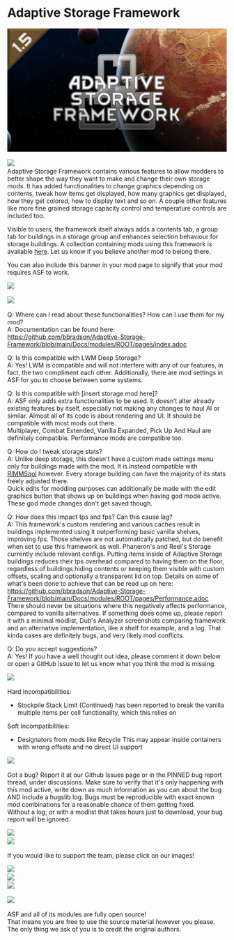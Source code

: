 # Adaptive Storage Framework
![](About/Preview.png?raw=true)  
  
![](https://i.imgur.com/yMY2n8Q.png)  
Adaptive Storage Framework contains various features to allow modders to better shape the way they want to make and change their own storage mods. It has added functionalities to change graphics depending on contents, tweak how items get displayed, how many graphics get displayed, how they get colored, how to display text and so on. A couple other features like more fine grained storage capacity control and temperature controls are included too.

Visible to users, the framework itself always adds a contents tab, a group tab for buildings in a storage group and enhances selection behaviour for storage buildings. A collection containing mods using this framework is available [here](https://steamcommunity.com/sharedfiles/filedetails/?id=3381351248). Let us know if you believe another mod to belong there.  
  
You can also include this banner in your mod page to signify that your mod requires ASF to work.  
  
[![](https://i.imgur.com/lwmy11p.png)](https://steamcommunity.com/sharedfiles/filedetails/?id=3033901359)  
  
![](https://i.imgur.com/sZlny9g.png)  
  
Q: Where can I read about these functionalities? How can I use them for my mod?  
A: Documentation can be found here: https://github.com/bbradson/Adaptive-Storage-Framework/blob/main/Docs/modules/ROOT/pages/index.adoc  
  
Q: Is this compatible with LWM Deep Storage?  
A: Yes! LWM is compatible and will not interfere with any of our features, in fact, the two compliment each other. Additionally, there are mod settings in ASF for you to choose between some systems.  
  
Q: Is this compatible with [insert storage mod here]?  
A: ASF only adds extra functionalities to be used. It doesn’t alter already existing features by itself, especially not making any changes to haul AI or similar. Almost all of its code is about rendering and UI. It should be compatible with most mods out there.  
Multiplayer, Combat Extended, Vanilla Expanded, Pick Up And Haul are definitely compatible. Performance mods are compatible too.  
  
Q: How do I tweak storage stats?  
A: Unlike deep storage, this doesn't have a custom made settings menu only for buildings made with the mod. It is instead compatible with [RIMMSqol](https://steamcommunity.com/sharedfiles/filedetails/?id=1084452457) however. Every storage building can have the majority of its stats freely adjusted there.  
Quick edits for modding purposes can additionally be made with the edit graphics button that shows up on buildings when having god mode active. These god mode changes don't get saved though.  
  
Q: How does this impact tps and fps? Can this cause lag?  
A: This framework's custom rendering and various caches result in buildings implemented using it outperforming basic vanilla shelves, improving fps. Those shelves are not automatically patched, but do benefit when set to use this framework as well. Phaneron's and Reel's Storage currently include relevant configs. Putting items inside of Adaptive Storage buildings reduces their tps overhead compared to having them on the floor, regardless of buildings hiding contents or keeping them visible with custom offsets, scaling and optionally a transparent lid on top. Details on some of what's been done to achieve that can be read up on here: https://github.com/bbradson/Adaptive-Storage-Framework/blob/main/Docs/modules/ROOT/pages/Performance.adoc  
There should never be situations where this negatively affects performance, compared to vanilla alternatives. If something does come up, please report it with a minimal modlist, Dub's Analyzer screenshots comparing framework and an alternative implementation, like a shelf for example, and a log. That kinda cases are definitely bugs, and very likely mod conflicts.  
  
Q: Do you accept suggestions?  
A: Yes! If you have a well thought out idea, please comment it down below or open a GitHub issue to let us know what you think the mod is missing.  
  
![](https://i.imgur.com/wR1GLB9.png)  
  
Hard incompatibilities:  
- Stockpile Stack Limit (Continued) has been reported to break the vanilla multiple items per cell functionality, which this relies on  
  
Soft Incompatibilities:  
- Designators from mods like Recycle This may appear inside containers with wrong offsets and no direct UI support  
  
![](https://i.imgur.com/cjnms8R.png)  
  
Got a bug? Report it at our Github Issues page or in the PINNED bug report thread, under discussions. Make sure to verify that it's only happening with this mod active, write down as much information as you can about the bug AND include a hugslib log. Bugs must be reproducible with exact known mod combinations for a reasonable chance of them getting fixed.  
Without a log, or with a modlist that takes hours just to download, your bug report will be ignored.  
  
![](https://i.imgur.com/HURdXkE.png)  
![](https://i.imgur.com/1Q93im9.gif)  
  
If you would like to support the team, please click on our images!  
  
[![](https://i.imgur.com/fdgGtLf.png)](https://ko-fi.com/thesoulknitter)  
[![](https://i.imgur.com/VL2IQrU.png)](https://steamcommunity.com/profiles/76561198105726482/myworkshopfiles/?appid=294100)  
[![](https://i.imgur.com/UVTnPfV.png)](https://ko-fi.com/bbradson)  
  
![](https://i.imgur.com/kbCDL4b.png)  
  
ASF and all of its modules are fully open source!  
That means you are free to use the source material however you please. The only thing we ask of you is to credit the original authors.  